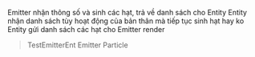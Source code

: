 
Emitter nhận thông số và sinh các hạt, trả về danh sách cho Entity
Entity nhận danh sách tùy hoạt động của bản thân mà tiếp tục sinh hạt hay ko
Entity gửi danh sách các hạt cho Emitter render

> TestEmitterEnt
> Emitter
> Particle
